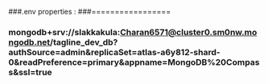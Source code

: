 
###.env properties :
###=================
### mongodb+srv://slakkakula:Charan6571@cluster0.sm0nw.mongodb.net/tagline_dev_db?authSource=admin&replicaSet=atlas-a6y812-shard-0&readPreference=primary&appname=MongoDB%20Compass&ssl=true